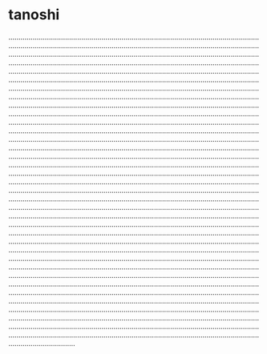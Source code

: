# tanoshi
.................................................................................................................................................................................................................................................................................................................................................................................................................................................................................................................................................................................................................................................................................................................................................................................................................................................................................................................................................................................................................................................................................................................................................................................................................................................................................................................................................................................................................................................................................................................................................................................................................................................................................................................................................................................................................................................................................................................................................................................................................................................................................................................................................................................................................................................................................................................................................................................................................................................................................................................................................................................................................................................................................................................................................................................................................................................................................................................................................................................................................................................................................................................................................................................................................................................................................................................................................................................................................................................................................................................................................................................................................................................................................................................................................................................................................................................................................................................................................................................................................................................................................................................................................................................................................................................................................................................................................................................................................................................................................................................................................................................................................................................................................